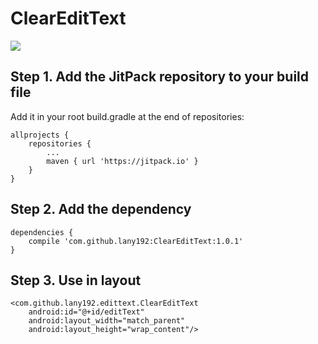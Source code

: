 # ClearEditText
[![](https://jitpack.io/v/lany192/ClearEditText.svg)](https://jitpack.io/#lany192/ClearEditText)
## Step 1. Add the JitPack repository to your build file
Add it in your root build.gradle at the end of repositories:

    allprojects {
        repositories {
            ...
            maven { url 'https://jitpack.io' }
        }
    }
    
## Step 2. Add the dependency

    dependencies {
        compile 'com.github.lany192:ClearEditText:1.0.1'
    }

## Step 3. Use in layout

    <com.github.lany192.edittext.ClearEditText
        android:id="@+id/editText"
        android:layout_width="match_parent"
        android:layout_height="wrap_content"/>
